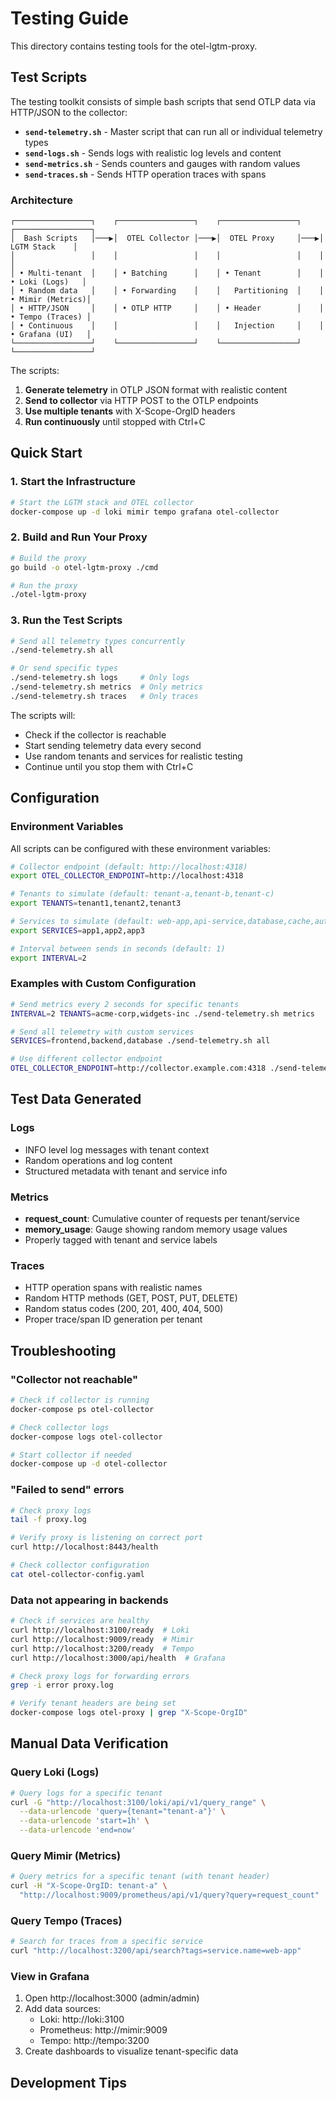 # Testing Guide

This directory contains testing tools for the otel-lgtm-proxy.

## Test Scripts

The testing toolkit consists of simple bash scripts that send OTLP data via HTTP/JSON to the collector:

- **`send-telemetry.sh`** - Master script that can run all or individual telemetry types
- **`send-logs.sh`** - Sends logs with realistic log levels and content  
- **`send-metrics.sh`** - Sends counters and gauges with random values
- **`send-traces.sh`** - Sends HTTP operation traces with spans

### Architecture

```
┌─────────────────┐    ┌─────────────────┐    ┌─────────────────┐    ┌─────────────────┐
│  Bash Scripts   │───▶│  OTEL Collector │───▶│  OTEL Proxy     │───▶│   LGTM Stack    │
│                 │    │                 │    │                 │    │                 │
│ • Multi-tenant  │    │ • Batching      │    │ • Tenant        │    │ • Loki (Logs)   │
│ • Random data   │    │ • Forwarding    │    │   Partitioning  │    │ • Mimir (Metrics)│
│ • HTTP/JSON     │    │ • OTLP HTTP     │    │ • Header        │    │ • Tempo (Traces) │
│ • Continuous    │    │                 │    │   Injection     │    │ • Grafana (UI)   │
└─────────────────┘    └─────────────────┘    └─────────────────┘    └─────────────────┘
```

The scripts:
1. **Generate telemetry** in OTLP JSON format with realistic content
2. **Send to collector** via HTTP POST to the OTLP endpoints
3. **Use multiple tenants** with X-Scope-OrgID headers
4. **Run continuously** until stopped with Ctrl+C

## Quick Start

### 1. Start the Infrastructure

```bash
# Start the LGTM stack and OTEL collector
docker-compose up -d loki mimir tempo grafana otel-collector
```

### 2. Build and Run Your Proxy

```bash
# Build the proxy
go build -o otel-lgtm-proxy ./cmd

# Run the proxy
./otel-lgtm-proxy
```

### 3. Run the Test Scripts

```bash
# Send all telemetry types concurrently
./send-telemetry.sh all

# Or send specific types
./send-telemetry.sh logs     # Only logs
./send-telemetry.sh metrics  # Only metrics  
./send-telemetry.sh traces   # Only traces
```

The scripts will:
- Check if the collector is reachable
- Start sending telemetry data every second
- Use random tenants and services for realistic testing
- Continue until you stop them with Ctrl+C

## Configuration

### Environment Variables

All scripts can be configured with these environment variables:

```bash
# Collector endpoint (default: http://localhost:4318)
export OTEL_COLLECTOR_ENDPOINT=http://localhost:4318

# Tenants to simulate (default: tenant-a,tenant-b,tenant-c)
export TENANTS=tenant1,tenant2,tenant3

# Services to simulate (default: web-app,api-service,database,cache,auth-service)
export SERVICES=app1,app2,app3

# Interval between sends in seconds (default: 1)
export INTERVAL=2
```

### Examples with Custom Configuration

```bash
# Send metrics every 2 seconds for specific tenants
INTERVAL=2 TENANTS=acme-corp,widgets-inc ./send-telemetry.sh metrics

# Send all telemetry with custom services
SERVICES=frontend,backend,database ./send-telemetry.sh all

# Use different collector endpoint
OTEL_COLLECTOR_ENDPOINT=http://collector.example.com:4318 ./send-telemetry.sh traces
```

## Test Data Generated

### Logs
- INFO level log messages with tenant context
- Random operations and log content
- Structured metadata with tenant and service info

### Metrics
- **request_count**: Cumulative counter of requests per tenant/service
- **memory_usage**: Gauge showing random memory usage values
- Properly tagged with tenant and service labels

### Traces  
- HTTP operation spans with realistic names
- Random HTTP methods (GET, POST, PUT, DELETE)
- Random status codes (200, 201, 400, 404, 500)
- Proper trace/span ID generation per tenant

## Troubleshooting

### "Collector not reachable"
```bash
# Check if collector is running
docker-compose ps otel-collector

# Check collector logs
docker-compose logs otel-collector

# Start collector if needed
docker-compose up -d otel-collector
```

### "Failed to send" errors
```bash
# Check proxy logs
tail -f proxy.log

# Verify proxy is listening on correct port
curl http://localhost:8443/health

# Check collector configuration
cat otel-collector-config.yaml
```

### Data not appearing in backends
```bash
# Check if services are healthy
curl http://localhost:3100/ready  # Loki
curl http://localhost:9009/ready  # Mimir  
curl http://localhost:3200/ready  # Tempo
curl http://localhost:3000/api/health  # Grafana

# Check proxy logs for forwarding errors
grep -i error proxy.log

# Verify tenant headers are being set
docker-compose logs otel-proxy | grep "X-Scope-OrgID"
```

## Manual Data Verification

### Query Loki (Logs)
```bash
# Query logs for a specific tenant
curl -G "http://localhost:3100/loki/api/v1/query_range" \
  --data-urlencode 'query={tenant="tenant-a"}' \
  --data-urlencode 'start=1h' \
  --data-urlencode 'end=now'
```

### Query Mimir (Metrics) 
```bash
# Query metrics for a specific tenant (with tenant header)
curl -H "X-Scope-OrgID: tenant-a" \
  "http://localhost:9009/prometheus/api/v1/query?query=request_count"
```

### Query Tempo (Traces)
```bash
# Search for traces from a specific service
curl "http://localhost:3200/api/search?tags=service.name=web-app"
```

### View in Grafana
1. Open http://localhost:3000 (admin/admin)
2. Add data sources:
   - Loki: http://loki:3100
   - Prometheus: http://mimir:9009  
   - Tempo: http://tempo:3200
3. Create dashboards to visualize tenant-specific data

## Development Tips
